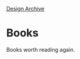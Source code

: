 [Design Archive](https://github.com/danritz/design-archive/blob/master/README.md)

# Books
Books worth reading again.
